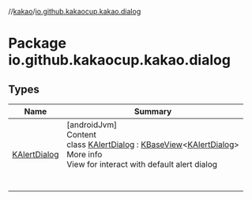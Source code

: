 //[kakao](../../index.md)/[io.github.kakaocup.kakao.dialog](index.md)



# Package io.github.kakaocup.kakao.dialog  


## Types  
  
|  Name |  Summary | 
|---|---|
| <a name="io.github.kakaocup.kakao.dialog/KAlertDialog///PointingToDeclaration/"></a>[KAlertDialog](-k-alert-dialog/index.md)| <a name="io.github.kakaocup.kakao.dialog/KAlertDialog///PointingToDeclaration/"></a>[androidJvm]  <br>Content  <br>class [KAlertDialog](-k-alert-dialog/index.md) : [KBaseView](../io.github.kakaocup.kakao.common.views/-k-base-view/index.md)<[KAlertDialog](-k-alert-dialog/index.md)>   <br>More info  <br>View for interact with default alert dialog  <br><br><br>|

